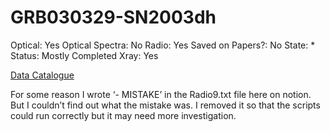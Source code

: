 # GRB030329-SN2003dh

Optical: Yes
Optical Spectra: No
Radio: Yes
Saved on Papers?: No
State: *
Status: Mostly Completed
Xray: Yes

[Data Catalogue](GRB030329-SN2003dh%20954caea340af40aa9aa74f9cc5ec78fe/Data%20Catalogue%20c3e351d75aef4da495883829d6fde1e4.csv)

For some reason I wrote ‘- MISTAKE’ in the Radio9.txt file here on notion. But I couldn’t find out what the mistake was. I removed it so that the scripts could run correctly but it may need more investigation.